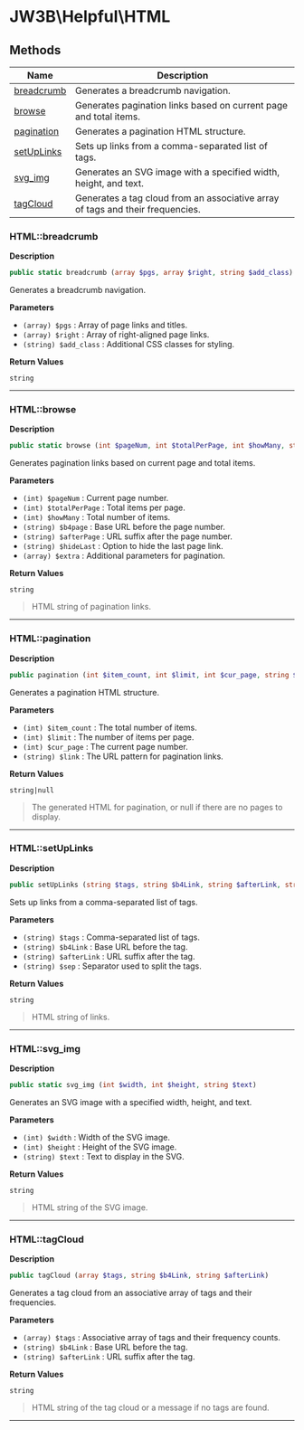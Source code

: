 # JW3B\Helpful\HTML  







## Methods

| Name | Description |
|------|-------------|
|[breadcrumb](#htmlbreadcrumb)|Generates a breadcrumb navigation.|
|[browse](#htmlbrowse)|Generates pagination links based on current page and total items.|
|[pagination](#htmlpagination)|Generates a pagination HTML structure.|
|[setUpLinks](#htmlsetuplinks)|Sets up links from a comma-separated list of tags.|
|[svg_img](#htmlsvg_img)|Generates an SVG image with a specified width, height, and text.|
|[tagCloud](#htmltagcloud)|Generates a tag cloud from an associative array of tags and their frequencies.|




### HTML::breadcrumb  

**Description**

```php
public static breadcrumb (array $pgs, array $right, string $add_class)
```

Generates a breadcrumb navigation. 

 

**Parameters**

* `(array) $pgs`
: Array of page links and titles.  
* `(array) $right`
: Array of right-aligned page links.  
* `(string) $add_class`
: Additional CSS classes for styling.  

**Return Values**

`string`




<hr />


### HTML::browse  

**Description**

```php
public static browse (int $pageNum, int $totalPerPage, int $howMany, string $b4page, string $afterPage, string $hideLast, array $extra)
```

Generates pagination links based on current page and total items. 

 

**Parameters**

* `(int) $pageNum`
: Current page number.  
* `(int) $totalPerPage`
: Total items per page.  
* `(int) $howMany`
: Total number of items.  
* `(string) $b4page`
: Base URL before the page number.  
* `(string) $afterPage`
: URL suffix after the page number.  
* `(string) $hideLast`
: Option to hide the last page link.  
* `(array) $extra`
: Additional parameters for pagination.  

**Return Values**

`string`

> HTML string of pagination links.


<hr />


### HTML::pagination  

**Description**

```php
public pagination (int $item_count, int $limit, int $cur_page, string $link)
```

Generates a pagination HTML structure. 

 

**Parameters**

* `(int) $item_count`
: The total number of items.  
* `(int) $limit`
: The number of items per page.  
* `(int) $cur_page`
: The current page number.  
* `(string) $link`
: The URL pattern for pagination links.  

**Return Values**

`string|null`

> The generated HTML for pagination, or null if there are no pages to display.


<hr />


### HTML::setUpLinks  

**Description**

```php
public setUpLinks (string $tags, string $b4Link, string $afterLink, string $sep)
```

Sets up links from a comma-separated list of tags. 

 

**Parameters**

* `(string) $tags`
: Comma-separated list of tags.  
* `(string) $b4Link`
: Base URL before the tag.  
* `(string) $afterLink`
: URL suffix after the tag.  
* `(string) $sep`
: Separator used to split the tags.  

**Return Values**

`string`

> HTML string of links.


<hr />


### HTML::svg_img  

**Description**

```php
public static svg_img (int $width, int $height, string $text)
```

Generates an SVG image with a specified width, height, and text. 

 

**Parameters**

* `(int) $width`
: Width of the SVG image.  
* `(int) $height`
: Height of the SVG image.  
* `(string) $text`
: Text to display in the SVG.  

**Return Values**

`string`

> HTML string of the SVG image.


<hr />


### HTML::tagCloud  

**Description**

```php
public tagCloud (array $tags, string $b4Link, string $afterLink)
```

Generates a tag cloud from an associative array of tags and their frequencies. 

 

**Parameters**

* `(array) $tags`
: Associative array of tags and their frequency counts.  
* `(string) $b4Link`
: Base URL before the tag.  
* `(string) $afterLink`
: URL suffix after the tag.  

**Return Values**

`string`

> HTML string of the tag cloud or a message if no tags are found.


<hr />

